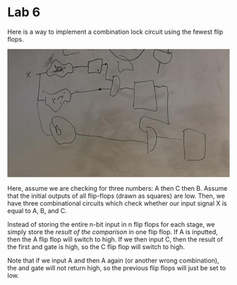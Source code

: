# Lab 6

Here is a way to implement a combination lock circuit using the fewest flip flops.

<img src="images/image-20210322173308447.png" alt="image-20210322173308447"  />

Here, assume we are checking for three numbers: A then C then B. Assume that the initial outputs of all flip-flops (drawn as squares) are low. Then, we have three combinational circuits which check whether our input signal X is equal to A, B, and C.

Instead of storing the entire n-bit input in n flip flops for each stage, we simply store the *result of the comparison* in one flip flop. If A is inputted, then the A flip flop will switch to high. If we then input C, then the result of the first and gate is high, so the C flip flop will switch to high.

Note that if we input A and then A again (or another wrong combination), the and gate will not return high, so the previous flip flops will just be set to low.